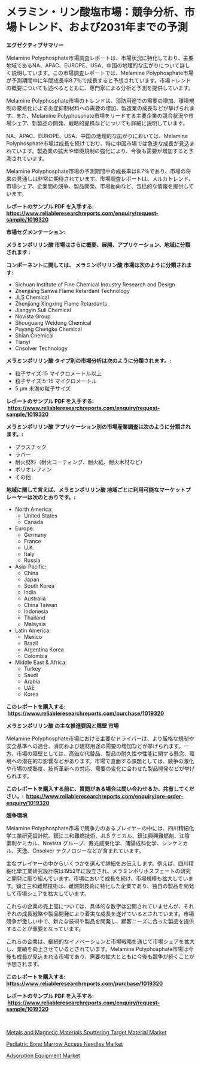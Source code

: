 <p><h1>メラミン・リン酸塩市場：競争分析、市場トレンド、および2031年までの予測</h1></p><p><strong>エグゼクティブサマリー</strong></p>
<p><p>Melamine Polyphosphate市場調査レポートは、市場状況に特化しており、主要地域であるNA、APAC、EUROPE、USA、中国の地理的な広がりについて詳しく説明しています。この市場調査レポートでは、Melamine Polyphosphate市場が予測期間中に年間成長率8.7％で成長すると予想されています。市場トレンドの概要についても述べるとともに、専門家による分析と予測を提供しています。</p><p>Melamine Polyphosphate市場のトレンドは、消防用途での需要の増加、環境規制の厳格化による炎症抑制材料への需要の増加、製造業の成長などが挙げられます。また、Melamine Polyphosphate市場をリードする主要企業の競合状況や市場シェア、新製品の開発、戦略的提携などについても詳細に説明しています。</p><p>NA、APAC、EUROPE、USA、中国の地理的な広がりにおいては、Melamine Polyphosphate市場は成長を続けており、特に中国市場では急速な成長が見込まれています。製造業の拡大や環境規制の強化により、今後も需要が増加すると予測されています。</p><p>Melamine Polyphosphate市場の予測期間中の成長率は8.7％であり、市場の将来の見通しは非常に期待されています。市場調査レポートは、メルカトレンド、市場シェア、企業間の競争、製品開発、市場動向など、包括的な情報を提供しています。</p></p>
<p><strong>レポートのサンプル PDF を入手する: <a href="https://www.reliableresearchreports.com/enquiry/request-sample/1019320">https://www.reliableresearchreports.com/enquiry/request-sample/1019320</a></strong></p>
<p><strong>市場セグメンテーション:</strong></p>
<p><strong> メラミンポリリン酸 市場はさらに概要、展開、アプリケーション、地域に分類されます :</strong></p>
<p><strong>コンポーネントに関しては、 メラミンポリリン酸 市場は次のように分類されます: &nbsp;</strong></p>
<p><ul><li>Sichuan Institute of Fine Chemical Industry Research and Design</li><li>Zhenjiang Sanwa Flame Retardant Technology</li><li>JLS Chemical</li><li>Zhenjiang Xingxing Flame Retardants</li><li>Jiangyin Suli Chemical</li><li>Novista Group</li><li>Shouguang Weidong Chemical</li><li>Puyang Chengke Chemical</li><li>Shian Chemical</li><li>Tianyi</li><li>Cnsolver Technology</li></ul></p>
<p><strong> メラミンポリリン酸 タイプ別の市場分析は次のように分類されます。:</strong></p>
<p><ul><li>粒子サイズ:15 マイクロメートル以上</li><li>粒子サイズ:5-15 マイクロメートル</li><li>5 µm 未満の粒子サイズ</li></ul></p>
<p><strong>レポートのサンプル PDF を入手する: &nbsp;<a href="https://www.reliableresearchreports.com/enquiry/request-sample/1019320">https://www.reliableresearchreports.com/enquiry/request-sample/1019320</a></strong></p>
<p><strong> メラミンポリリン酸 アプリケーション別の市場産業調査は次のように分類されます。:</strong></p>
<p><ul><li>プラスチック</li><li>ラバー</li><li>耐火材料（耐火コーティング、耐火紙、耐火木材など）</li><li>ポリオレフィン</li><li>その他</li></ul></p>
<p><strong>地域に関して言えば、メラミンポリリン酸 地域ごとに利用可能なマーケットプレーヤーは次のとおりです。:</strong></p>
<p><ul>
    <li>
        North America:
        <ul>
            <li>United States</li>
            <li>Canada</li>
        </ul>
    </li>
    <li>
        Europe:
        <ul>
            <li>Germany</li>
            <li>France</li>
            <li>U.K.</li>
            <li>Italy</li>
            <li>Russia</li>
        </ul>
    </li>
    <li>
        Asia-Pacific:
        <ul>
            <li>China</li>
            <li>Japan</li>
            <li>South Korea</li>
            <li>India</li>
            <li>Australia</li>
            <li>China Taiwan</li>
            <li>Indonesia</li>
            <li>Thailand</li>
            <li>Malaysia</li>
        </ul>
    </li>
    <li>
        Latin America:
        <ul>
            <li>Mexico</li>
            <li>Brazil</li>
            <li>Argentina Korea</li>
            <li>Colombia</li>
        </ul>
    </li>
    <li>
        Middle East & Africa:
        <ul>
            <li>Turkey</li>
            <li>Saudi</li>
            <li>Arabia</li>
            <li>UAE</li>
            <li>Korea</li>
        </ul>
    </li>
    </ul></p>
<p><strong>このレポートを購入する: &nbsp;<a href="https://www.reliableresearchreports.com/purchase/1019320">https://www.reliableresearchreports.com/purchase/1019320</a></strong></p>
<p><strong>メラミンポリリン酸 の主な推進要因と障壁 市場</strong></p>
<p><p>Melamine Polyphosphate市場における主要なドライバーは、より厳格な規制や安全基準への適合、消防および建材用途の需要の増加などが挙げられます。一方、市場の障壁としては、高価な代替品、製品の耐久性や性能に関する懸念、環境への潜在的な影響などがあります。市場で直面する課題としては、競争の激化や市場の成熟度、技術革新への対応、需要の変化に合わせた製品開発などが挙げられます。</p></p>
<p><strong>このレポートを購入する前に、質問がある場合は問い合わせるか、共有してください。:&nbsp; <a href="https://www.reliableresearchreports.com/enquiry/pre-order-enquiry/1019320">https://www.reliableresearchreports.com/enquiry/pre-order-enquiry/1019320</a></strong></p>
<p><strong>競争環境</strong></p>
<p><p>Melamine Polyphosphate市場で競争力のあるプレイヤーの中には、四川精細化学工業研究設計院、鎮江三和難燃技術、JLS ケミカル、鎮江興興難燃剤、江陰素利ケミカル、Novista グループ、寿光威東化学、蒲陽成科化学、シンケミカル、天逸、Cnsolver テクノロジーなどが含まれています。 </p><p>主なプレイヤーの中からいくつかを選んで詳細をお伝えします。例えば、四川精細化學工業研究設計院は1952年に設立され、メラミンポリホスフェートの研究と開発に取り組んでいます。市場において成長を続け、市場規模も拡大しています。鎮江三和難燃技術は、難燃剤技術に特化した企業であり、独自の製品を開発して市場シェアを拡大しています。</p><p>これらの企業の売上高については、具体的な数字は公開されていませんが、それぞれの成長戦略や製品開発により着実な成長を遂げているとされています。市場競争が激しい中で、新たな技術や製品を開発し、顧客ニーズに合った製品を提供することが重要となっています。</p><p>これらの企業は、継続的なイノベーションと市場戦略を通じて市場シェアを拡大し、業績を向上させているとされています。Melamine Polyphosphate市場は今後も成長が見込まれる市場であり、需要の拡大とともに今後も競争が続くことが予想されます。</p></p>
<p><strong>このレポートを購入する: &nbsp; <a href="https://www.reliableresearchreports.com/purchase/1019320">https://www.reliableresearchreports.com/purchase/1019320</a></strong></p>
<p><strong>レポートのサンプル PDF を入手する: &nbsp;<a href="https://www.reliableresearchreports.com/enquiry/request-sample/1019320">https://www.reliableresearchreports.com/enquiry/request-sample/1019320</a></strong><strong></strong></p>
<p>&nbsp;</p>
<p><p><a href="https://view.publitas.com/reportprime-1/metals-and-magnetic-materials-sputtering-target-material-market-challenges-opportunities-and-growth-drivers-and-major-market-players-forecasted-for-period-from-2023-2030/">Metals and Magnetic Materials Sputtering Target Material Market</a></p><p><a href="https://view.publitas.com/reportprime-1/pediatric-bone-marrow-access-needles-market-size-focuses-on-market-dynamics-in-depth-analysis-and-future-projections-of-its-market-forecasted-for-period-from-2023-to-2030/">Pediatric Bone Marrow Access Needles Market</a></p><p><a href="https://github.com/Hazelklievgspy6vdcsmu106w/Market-Research-Report-List-1/blob/main/adsorption-equipment-market.md">Adsorption Equipment Market</a></p></p>